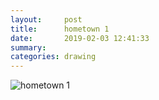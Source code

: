 ```yaml
---
layout:     post
title:      hometown 1
date:       2019-02-03 12:41:33
summary:    
categories: drawing
---
```

![hometown 1](/images/diary/hometown-1.png ".")
